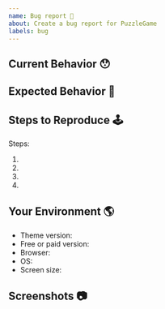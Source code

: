 ```yaml
---
name: Bug report 🐛
about: Create a bug report for PuzzleGame
labels: bug
---
```


<!-- Provide a general summary of the issue in the Title above -->

## Current Behavior 😯

<!-- Describe what happens instead of the expected behavior. -->

## Expected Behavior 🤔

<!-- Describe what should happen. -->

## Steps to Reproduce 🕹

<!-- Describe how to reproduce the issue -->

Steps:

1.
2.
3.
4.

## Your Environment 🌎

<!-- What version, browser, OS and screen size are you using -->

- Theme version:
- Free or paid version:
- Browser:
- OS:
- Screen size:

## Screenshots 📷

<!-- If applicable, add screenshots to help explain this problem. -->
